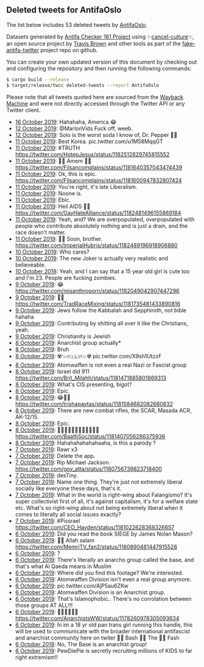 ## Deleted tweets for AntifaOslo

The list below includes 53 deleted tweets by
[AntifaOslo](https://twitter.com/AntifaOslo).



Datasets generated by [Antifa Checker 161 Project](https://twitter.com/antifacheck161) using ✨[cancel-culture](https://github.com/travisbrown/cancel-culture)✨, an open source project by 
[Travis Brown](https://twitter.com/travisbrown) and other tools as part of the 
[fake-antifa-twitter](https://github.com/antifacheck161/fake-antifa-twitter) project repo on github.

You can create your own updated version of this document by checking out and configuring the
repository and then running the following commands:

```bash
$ cargo build --release
$ target/release/twcc deleted-tweets --report AntifaOslo
```

Please note that all tweets quoted here are sourced from the
[Wayback Machine](https://web.archive.org) and were not directly accessed through the Twitter API or
any Twitter client.

* [16 October 2019](https://web.archive.org/web/20191016102851/https://twitter.com/AntifaOslo/status/1184412620444577793): Hahahaha, America 😂 <!--1184412620444577793-->
* [12 October 2019](https://web.archive.org/web/20191013023324/https://twitter.com/AntifaOslo/status/1183031372207853569): @MarlonVids  Fuck off, weeb. <!--1183031372207853569-->
* [12 October 2019](https://web.archive.org/web/20191012000828/https://twitter.com/AntifaOslo/status/1182808179979247616): Solo is the worst soda I know of, Dr. Pepper 👏🏻 <!--1182808179979247616-->
* [11 October 2019](https://web.archive.org/web/20191011121715/https://twitter.com/AntifaOslo/status/1182620891630452736): Best Korea. pic.twitter.com/u1M58MqqGT <!--1182620891630452736-->
* [11 October 2019](https://web.archive.org/web/20191011104548/https://twitter.com/AntifaOslo/status/1182585808693465088): #TRUTH  https://twitter.com/HotepJesus/status/1182512829745815552 <!--1182585808693465088-->
* [11 October 2019](https://web.archive.org/web/20191011102638/https://twitter.com/AntifaOslo/status/1182584532052119553): 👊🏻 Amem ☝🏻 https://twitter.com/Filsancomplains/status/1181640357043474439 <!--1182584532052119553-->
* [11 October 2019](https://web.archive.org/web/20191011102116/https://twitter.com/AntifaOslo/status/1182584044090990593): Ok, this is epic. https://twitter.com/Filsancomplains/status/1181600947832807424 <!--1182584044090990593-->
* [11 October 2019](https://web.archive.org/web/20191011091734/https://twitter.com/AntifaOslo/status/1182583911056138241): You're right, it's late Liberalism. <!--1182583911056138241-->
* [11 October 2019](https://web.archive.org/web/20191011101153/https://twitter.com/AntifaOslo/status/1182583301544054784): Noone is. <!--1182583301544054784-->
* [11 October 2019](https://web.archive.org/web/20191011102854/https://twitter.com/AntifaOslo/status/1182583230257598470): Ebic. <!--1182583230257598470-->
* [11 October 2019](https://web.archive.org/web/20191011101249/https://twitter.com/AntifaOslo/status/1182583114188705792): Heil AIDS ✋🏻 https://twitter.com/GayHateAlliance/status/1182481496155869184 <!--1182583114188705792-->
* [11 October 2019](https://web.archive.org/web/20191011091055/https://twitter.com/AntifaOslo/status/1182582593872683008): Yeah, and? We are overpopulated, overpopulated with people who contribute absolutely nothing and is just a drain, and the race doesn't matter. <!--1182582593872683008-->
* [11 October 2019](https://web.archive.org/web/20191011101007/https://twitter.com/AntifaOslo/status/1182581731196637185): ☝🏻 Soon, brother. https://twitter.com/lmperialHubris/status/1182489196918906880 <!--1182581731196637185-->
* [10 October 2019](https://web.archive.org/web/20191010165209/https://twitter.com/AntifaOslo/status/1182335129391378432): Who cares? <!--1182335129391378432-->
* [10 October 2019](https://web.archive.org/web/20191010065852/https://twitter.com/AntifaOslo/status/1182186420703764480): The new Joker is actually very realistic and believeable. <!--1182186420703764480-->
* [10 October 2019](https://web.archive.org/web/20191010064913/https://twitter.com/AntifaOslo/status/1182185807878250496): Yeah, and I can say that a 15 year old girl is cute too and I'm 23. People are fucking zombies. <!--1182185807878250496-->
* [ 9 October 2019](https://web.archive.org/web/20191009223255/https://twitter.com/AntifaOslo/status/1182058606931435520): 😂 https://twitter.com/misanthroporn/status/1182049042907447296 <!--1182058606931435520-->
* [ 9 October 2019](https://web.archive.org/web/20191009095732/https://twitter.com/AntifaOslo/status/1181868594956771330): ☝🏻 https://twitter.com/TradRaceMixing/status/1181735481433890816 <!--1181868594956771330-->
* [ 9 October 2019](https://web.archive.org/web/20191009094902/https://twitter.com/AntifaOslo/status/1181867927999528960): Jews follow the Kabbalah and Sepphiroth, not bible hahaha <!--1181867927999528960-->
* [ 9 October 2019](https://web.archive.org/web/20191009095110/https://twitter.com/AntifaOslo/status/1181867605897949184): Contributing by shitting all over it like the Christians, yeah. <!--1181867605897949184-->
* [ 9 October 2019](https://web.archive.org/web/20191009094559/https://twitter.com/AntifaOslo/status/1181867356764676101): Christianity is Jewish <!--1181867356764676101-->
* [ 8 October 2019](https://web.archive.org/web/20191008203924/https://twitter.com/AntifaOslo/status/1181669196578672641): Anarchist group actually* <!--1181669196578672641-->
* [ 8 October 2019](https://web.archive.org/web/20191008204618/https://twitter.com/AntifaOslo/status/1181669092564049921): Bruh <!--1181669092564049921-->
* [ 8 October 2019](https://web.archive.org/web/20191008203557/https://twitter.com/AntifaOslo/status/1181667326661406720): ☢️💥🔥🇮🇱🔥💥☢️ pic.twitter.com/X9sh1UtzzF <!--1181667326661406720-->
* [ 8 October 2019](https://web.archive.org/web/20191008201508/https://twitter.com/AntifaOslo/status/1181663908811153411): Atomwaffen is not even a real Nazi or Fascist group <!--1181663908811153411-->
* [ 8 October 2019](https://web.archive.org/web/20191008202932/https://twitter.com/AntifaOslo/status/1181663680263593984): Israel did 911 https://twitter.com/Brit_Milahh/status/1181471885801869313 <!--1181663680263593984-->
* [ 8 October 2019](https://web.archive.org/web/20191008202629/https://twitter.com/AntifaOslo/status/1181663127168925696): What's CIS presenting, bigot? <!--1181663127168925696-->
* [ 8 October 2019](https://web.archive.org/web/20191008202043/https://twitter.com/AntifaOslo/status/1181662992242491395): Epic. <!--1181662992242491395-->
* [ 8 October 2019](https://web.archive.org/web/20191008231327/https://twitter.com/AntifaOslo/status/1181662966460112898): 😂👌🏻 https://twitter.com/trishapaytas/status/1181584682082680832 <!--1181662966460112898-->
* [ 8 October 2019](https://web.archive.org/web/20191008202323/https://twitter.com/AntifaOslo/status/1181612284969394178): There are new combat rifles, the SCAR, Masada ACR, AK-12/15. <!--1181612284969394178-->
* [ 8 October 2019](https://web.archive.org/web/20191008171237/https://twitter.com/AntifaOslo/status/1181611893301157891): Epic. <!--1181611893301157891-->
* [ 8 October 2019](https://web.archive.org/web/20191008162220/https://twitter.com/AntifaOslo/status/1181603794574090246): 🤣🤣🤣😂😂😂👌🏻👌🏻👌🏻 https://twitter.com/BaathSoc/status/1181407056286375936 <!--1181603794574090246-->
* [ 8 October 2019](https://web.archive.org/web/20191008162100/https://twitter.com/AntifaOslo/status/1181603737078513666): Hahahahahahahaaha, is this a parody ? <!--1181603737078513666-->
* [ 7 October 2019](https://web.archive.org/web/20191007201341/https://twitter.com/AntifaOslo/status/1181301029356351489): Rawr x3 <!--1181301029356351489-->
* [ 7 October 2019](https://web.archive.org/web/20191007074148/https://twitter.com/AntifaOslo/status/1181107627578871808): Delete the app. <!--1181107627578871808-->
* [ 7 October 2019](https://web.archive.org/web/20191007072622/https://twitter.com/AntifaOslo/status/1181107230286008320): Rip Michael Jackson. https://twitter.com/goy_atta/status/1180756739823718400 <!--1181107230286008320-->
* [ 7 October 2019](https://web.archive.org/web/20191007072241/https://twitter.com/AntifaOslo/status/1181106042815557632): desTiny. <!--1181106042815557632-->
* [ 7 October 2019](https://web.archive.org/web/20191007073345/https://twitter.com/AntifaOslo/status/1181105908807602176): Name one thing. They're just not extremely liberal socially like everyone these days, that's it. <!--1181105908807602176-->
* [ 7 October 2019](https://web.archive.org/web/20191007071813/https://twitter.com/AntifaOslo/status/1181105383902982144): What in the world is right-wing about Falangismo? It's super collectivist first of all, it's against capitalism, it's for a welfare state etc. What's so right-wing about not being extremely liberal when it comes to literally all social issues exactly? <!--1181105383902982144-->
* [ 7 October 2019](https://web.archive.org/web/20191007071435/https://twitter.com/AntifaOslo/status/1181104180376809472): #Pissrael  https://twitter.com/CEO_Hayden/status/1181022628368326657 <!--1181104180376809472-->
* [ 6 October 2019](https://web.archive.org/web/20191006235006/https://twitter.com/AntifaOslo/status/1180991838632718336): Did you read the book SIEGE by James Nolan Mason? <!--1180991838632718336-->
* [ 6 October 2019](https://web.archive.org/web/20191006191700/https://twitter.com/AntifaOslo/status/1180922895171772416): ☝🏻 Allah salam https://twitter.com/MemriTV_fan2/status/1180890481447915528 <!--1180922895171772416-->
* [ 6 October 2019](https://web.archive.org/web/20191006192133/https://twitter.com/AntifaOslo/status/1180922280567803904): ? <!--1180922280567803904-->
* [ 6 October 2019](https://web.archive.org/web/20191006193158/https://twitter.com/AntifaOslo/status/1180922085004189697): There's literally an anarcho group called the base, and that's what Al Qaeda means in Muslim <!--1180922085004189697-->
* [ 6 October 2019](https://web.archive.org/web/20191006101123/https://twitter.com/AntifaOslo/status/1180785701039824896): Where did you find this footage? We're interested. <!--1180785701039824896-->
* [ 6 October 2019](https://web.archive.org/web/20191006100553/https://twitter.com/AntifaOslo/status/1180785493727993856): Atomwaffen Division isn't even a real group anymore. <!--1180785493727993856-->
* [ 6 October 2019](https://web.archive.org/web/20191006101115/https://twitter.com/AntifaOslo/status/1180785272721686528): pic.twitter.com/AjP5au6ZKw <!--1180785272721686528-->
* [ 6 October 2019](https://web.archive.org/web/20191006102542/https://twitter.com/AntifaOslo/status/1180785059953090560): Atomwaffen Division is an Anarchist group. <!--1180785059953090560-->
* [ 6 October 2019](https://web.archive.org/web/20191006101046/https://twitter.com/AntifaOslo/status/1180783767339851776): That's Islamophobic.. There's no corrolation between those groups AT ALL!!! <!--1180783767339851776-->
* [ 6 October 2019](https://web.archive.org/web/20191006095534/https://twitter.com/AntifaOslo/status/1180782661901733888): 👊🏻👊🏻👊🏻 https://twitter.com/AnarchistsWW/status/1178260978305093634 <!--1180782661901733888-->
* [ 6 October 2019](https://web.archive.org/web/20191006095804/https://twitter.com/AntifaOslo/status/1180781869790613506): hi im a 18 yr old pan trans girl running this handle, this will be used to communicate with the broader international antifascist and anarchist community here on twiter 👊🏻 Bash 👊🏻 The 👊🏻 Fash <!--1180781869790613506-->
* [ 6 October 2019](https://web.archive.org/web/20191006094051/https://twitter.com/AntifaOslo/status/1180777250909822976): No, The Base is an anarchist group! <!--1180777250909822976-->
* [ 6 October 2019](https://web.archive.org/web/20191006092458/https://twitter.com/AntifaOslo/status/1180775378228563968): PewDiePie is secretly recruiting millions of KIDS to far right extremism!! <!--1180775378228563968-->
